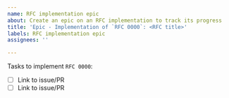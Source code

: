 ```yaml
---
name: RFC implementation epic
about: Create an epic on an RFC implementation to track its progress
title: 'Epic - Implementation of `RFC 0000`: <RFC title>'
labels: RFC implementation epic
assignees: ''

---
```


Tasks to implement `RFC 0000`: <RFC title>

  - [ ] Link to issue/PR
  - [ ] Link to issue/PR
